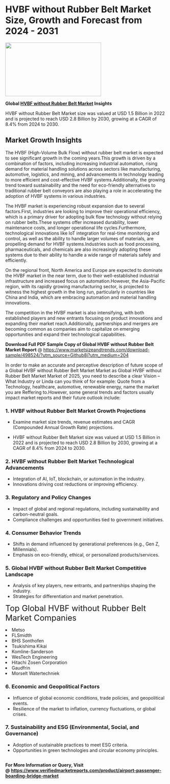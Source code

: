 <H1>HVBF without Rubber Belt Market Size, Growth and Forecast from 2024 - 2031</H1><img class="aligncenter size-medium wp-image-584254" src="https://thirdeyenews.in/wp-content/uploads/2024/09/Global-Market-Research-300x168.jpeg" alt="" width="300" height="168" /><p><strong>Global&nbsp;<a href="https://www.marketsizeandtrends.com/download-sample/498524/?utm_source=Github8j?utm_medium=204">HVBF without Rubber Belt Market</a> Insights</strong></p><p>HVBF without Rubber Belt Market size was valued at USD 1.5 Billion in 2022 and is projected to reach USD 2.8 Billion by 2030, growing at a CAGR of 8.4% from 2024 to 2030.</p><p><h2>Market Growth Insights</h2> <p>The HVBF (High-Volume Bulk Flow) without rubber belt market is expected to see significant growth in the coming years.This growth is driven by a combination of factors, including increasing industrial automation, rising demand for material handling solutions across sectors like manufacturing, automotive, logistics, and mining, and advancements in technology leading to more efficient and cost-effective HVBF systems.Additionally, the growing trend toward sustainability and the need for eco-friendly alternatives to traditional rubber belt conveyors are also playing a role in accelerating the adoption of HVBF systems in various industries.</p> <p>The HVBF market is experiencing robust expansion due to several factors.First, industries are looking to improve their operational efficiency, which is a primary driver for adopting bulk flow technology without relying on rubber belts.These systems offer increased durability, lower maintenance costs, and longer operational life cycles.Furthermore, technological innovations like IoT integration for real-time monitoring and control, as well as the ability to handle larger volumes of materials, are propelling demand for HVBF systems.Industries such as food processing, pharmaceuticals, and chemicals are also increasingly adopting these systems due to their ability to handle a wide range of materials safely and efficiently.</p> <p>On the regional front, North America and Europe are expected to dominate the HVBF market in the near term, due to their well-established industrial infrastructure and increased focus on automation.However, the Asia-Pacific region, with its rapidly growing manufacturing sector, is projected to witness the highest growth in the long run, particularly in countries like China and India, which are embracing automation and material handling innovations.</p> <p>The competition in the HVBF market is also intensifying, with both established players and new entrants focusing on product innovations and expanding their market reach.Additionally, partnerships and mergers are becoming common as companies aim to capitalize on emerging opportunities and expand their technological capabilities.</p> <p><span class=""><strong>Download Full PDF Sample Copy of Global HVBF without Rubber Belt Market Report</strong> @ <a href="https://www.marketsizeandtrends.com/download-sample/498524/?utm_source=Github8j?utm_medium=204" target="_blank">https://www.marketsizeandtrends.com/download-sample/498524/?utm_source=Github8j?utm_medium=204</a></span></p><p>In order to make an accurate and perceptive description of future scope of a Global&nbsp;HVBF without Rubber Belt Market Market as Global&nbsp;HVBF without Rubber Belt Market Market of 2025, you need to describe a clear Vision &ndash; What Industry or Linda can you think of for example: Quote from a Technology, healthcare, automotive, renewable energy, name the market you are Reffering to.However, some general trends and factors usually impact market reports and their future outlook include:</p><h3>1.&nbsp;<strong>HVBF without Rubber Belt Market Growth Projections</strong></h3><ul><li>Examine market size trends, revenue estimates and CAGR (Compounded Annual Growth Rate) projections.</li><li><p>HVBF without Rubber Belt Market size was valued at USD 1.5 Billion in 2022 and is projected to reach USD 2.8 Billion by 2030, growing at a CAGR of 8.4% from 2024 to 2030.</p></li></ul><h3>2.&nbsp;<strong>HVBF without Rubber Belt Market Technological Advancements</strong></h3><ul><li>Integration of AI, IoT, blockchain, or automation in the industry.</li><li>Innovations driving cost reductions or improving efficiency.</li></ul><h3>3.&nbsp;<strong>Regulatory and Policy Changes</strong></h3><ul><li>Impact of global and regional regulations, including sustainability and carbon-neutral goals.</li><li>Compliance challenges and opportunities tied to government initiatives.</li></ul><h3>4.&nbsp;<strong>Consumer Behavior Trends</strong></h3><ul><li>Shifts in demand influenced by generational preferences (e.g., Gen Z, Millennials).</li><li>Emphasis on eco-friendly, ethical, or personalized products/services.</li></ul><h3>5.&nbsp;<strong>Global HVBF without Rubber Belt Market Competitive Landscape</strong></h3><ul><li>Analysis of key players, new entrants, and partnerships shaping the industry.</li><li>Strategies for differentiation and market penetration.</li></ul><p data-pm-slice="1 1 []"><span style="color: inherit; font-family: inherit; font-size: 25px;">Top Global HVBF without Rubber Belt Market Companies</span></p><div class="" data-test-id=""><p><li>Metso</li><li> FLSmidth</li><li> BHS Sonthofen</li><li> Tsukishima Kikai</li><li> Komline-Sanderson</li><li> WesTech Engineering</li><li> Hitachi Zosen Corporation</li><li> Gaudfrin</li><li> Morselt Watertechniek</li></p></div><h3>6.&nbsp;<strong>Economic and Geopolitical Factors</strong></h3><ul><li>Influence of global economic conditions, trade policies, and geopolitical events.</li><li>Resilience of the market to inflation, currency fluctuations, or global crises.</li></ul><h3>7.&nbsp;<strong>Sustainability and ESG (Environmental, Social, and Governance)</strong></h3><ul><li>Adoption of sustainable practices to meet ESG criteria.</li><li>Opportunities in green technologies and circular economy principles.</li></ul><h2><strong style="font-size: 14px;">For More Information or Query, Visit @&nbsp;</strong><a style="background-color: #ffffff; font-size: 14px;" href="https://www.marketsizeandtrends.com/report/hvbf-without-rubber-belt-market/" target="_blank">https://www.verifiedmarketreports.com/product/airport-passenger-boarding-bridge-market</a></h2>